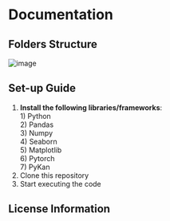 <h1>Documentation</h1>

<h2>Folders Structure</h2>


![image](https://github.com/user-attachments/assets/3017a090-12e0-4dff-8c4a-577ef84bde22)


<h2>Set-up Guide</h2>

<ol>
  <li>
    <b>Install the following libraries/frameworks</b>: <br/>
      1) Python <br/>
      2) Pandas <br/>
      3) Numpy <br/>
      4) Seaborn <br/>
      5) Matplotlib <br/>
      6) Pytorch <br/>
      7) PyKan <br/>
  </li>
  <li>
    Clone this repository
  </li>
  <li>
    Start executing the code
  </li>
</ol>

<h2>License Information</h2>

